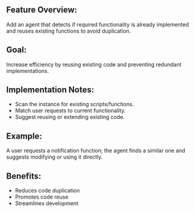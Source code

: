 ## Feature Overview:
Add an agent that detects if required functionality is already implemented and reuses existing functions to avoid duplication.

## Goal:
Increase efficiency by reusing existing code and preventing redundant implementations.

## Implementation Notes:
- Scan the instance for existing scripts/functions.
- Match user requests to current functionality.
- Suggest reusing or extending existing code.

## Example:
A user requests a notification function; the agent finds a similar one and suggests modifying or using it directly.

## Benefits:
- Reduces code duplication
- Promotes code reuse
- Streamlines development
